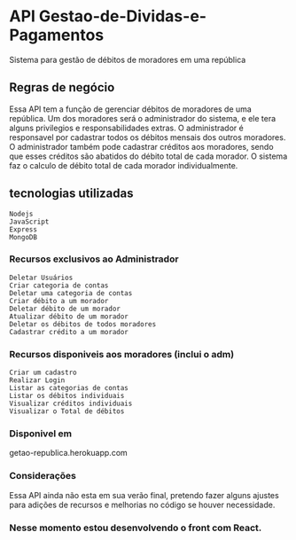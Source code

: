 # API Gestao-de-Dividas-e-Pagamentos
Sistema para gestão de débitos de moradores em uma república

## Regras de negócio
  Essa API tem a função de gerenciar débitos de moradores de uma república.
  Um dos moradores será o administrador do sistema, e ele tera alguns privilegios e responsabilidades extras. 
  O administrador é responsavel por cadastrar todos os débitos mensais dos outros moradores. 
  O administrador também pode cadastrar créditos aos moradores, sendo que esses créditos são abatidos do débito total de cada morador.
  O sistema faz o calculo de débito total de cada morador individualmente.

## tecnologias utilizadas
    Nodejs
    JavaScript
    Express
    MongoDB

### Recursos exclusivos ao Administrador
    Deletar Usuários
    Criar categoria de contas
    Deletar uma categoria de contas
    Criar débito a um morador
    Deletar débito de um morador
    Atualizar débito de um morador
    Deletar os débitos de todos moradores
    Cadastrar crédito a um morador

### Recursos disponiveis aos moradores (inclui o adm)
    Criar um cadastro
    Realizar Login
    Listar as categorias de contas
    Listar os débitos individuais
    Visualizar créditos individuais
    Visualizar o Total de débitos
    

### Disponivel em
  getao-republica.herokuapp.com


### Considerações <br/>
Essa API ainda não esta em sua verão final, pretendo fazer alguns ajustes para adições de recursos e melhorias no código se houver necessidade.

### Nesse momento estou desenvolvendo o front com React.
